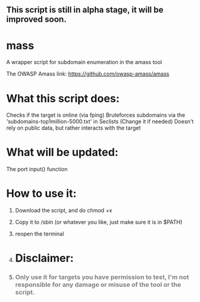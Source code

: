 <H2>This script is still in alpha stage, it will be improved soon.</H2>

# mass
A wrapper script for subdomain enumeration in the amass tool

The OWASP Amass link: <a href="https://github.com/owasp-amass/amass">https://github.com/owasp-amass/amass</a>

# What this script does:

Checks if the target is online (via fping)
Bruteforces subdomains via the 'subdomains-top1million-5000.txt' in Seclists (Change it if needed)
Doesn't rely on public data, but rather interacts with the target

# What will be updated:
The port input() function

# How to use it:
1. Download the script, and do chmod +x
2. Copy it to /sbin (or whatever you like, just make sure it is in $PATH)
3. reopen the terminal

4. # Disclaimer:
5. <h3 style="color:grey;">Only use it for targets you have permission to test, I'm not responsible for any damage or misuse of the tool or the script.</h3>
